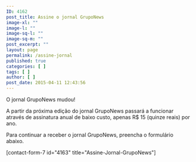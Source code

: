 ```yaml
---
ID: 4162
post_title: Assine o jornal GrupoNews
image-xl: ""
image-l: ""
image-sq-l: ""
image-sq-m: ""
post_excerpt: ""
layout: page
permalink: /assine-jornal
published: true
categories: [ ]
tags: [ ]
author: [ ]
post_date: 2015-04-11 12:43:56
---
```

O jornal GrupoNews mudou!

A partir da próxima edição do jornal GrupoNews passará a funcionar através de assinatura anual de baixo custo, apenas R$ 15 (quinze reais) por ano.

Para continuar a receber o jornal GrupoNews, preencha o formulário abaixo.

[contact-form-7 id="4163" title="Assine-Jornal-GrupoNews"]